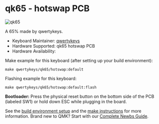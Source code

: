 # qk65 - hotswap PCB

![qk65](https://i.imgur.com/kFhx5qS.png)

A 65% made by qwertykeys.

* Keyboard Maintainer: [qwertykeys](https://github.com/owlab-git)
* Hardware Supported: qk65 hotswap PCB
* Hardware Availability: 

Make example for this keyboard (after setting up your build environment):

    make qwertykeys/qk65/hotswap:default

Flashing example for this keyboard:

    make qwertykeys/qk65/hotswap:default:flash

**Bootloader:** Press the physical reset button on the bottom side of the PCB (labeled SW1) or hold down ESC while plugging in the board.

See the [build environment setup](https://docs.qmk.fm/#/getting_started_build_tools) and the [make instructions](https://docs.qmk.fm/#/getting_started_make_guide) for more information. Brand new to QMK? Start with our [Complete Newbs Guide](https://docs.qmk.fm/#/newbs).
